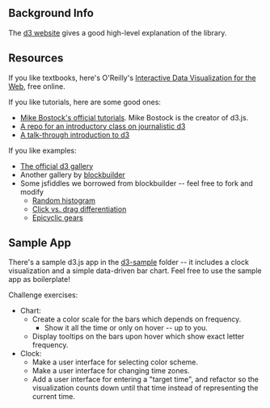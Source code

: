 ## Background Info
The [d3 website](https://d3js.org/) gives a good high-level explanation of the library.

## Resources
If you like textbooks, here's O'Reilly's [Interactive Data Visualization for the Web](http://chimera.labs.oreilly.com/books/1230000000345/index.html), free online.

If you like tutorials, here are some good ones:
- [Mike Bostock's official tutorials](https://github.com/mbostock/d3/wiki/). Mike Bostock is the creator of d3.js.
- [A repo for an introductory class on journalistic d3](https://github.com/arnicas/interactive-vis-course/)
- [A talk-through introduction to d3](https://square.github.io/intro-to-d3/)

If you like examples:
- [The official d3 gallery](https://github.com/mbostock/d3/wiki/Gallery)
- Another gallery by [blockbuilder](http://bl.ocks.org/)
- Some jsfiddles we borrowed from blockbuilder -- feel free to fork and modify
    + [Random histogram](https://jsfiddle.net/swalters4925/oL8dpgr8/1/)
    + [Click vs. drag differentiation](https://jsfiddle.net/swalters4925/64cx65a3/1/)
    + [Epicyclic gears](https://jsfiddle.net/swalters4925/4wdm8gp9/2/)

## Sample App
There's a sample d3.js app in the [d3-sample](d3-sample) folder -- it includes a clock visualization and a simple data-driven bar chart. Feel free to use the sample app as boilerplate!

Challenge exercises:
- Chart:
  - Create a color scale for the bars which depends on frequency.
    - Show it all the time or only on hover -- up to you.
  - Display tooltips on the bars upon hover which show exact letter frequency.
- Clock:
  - Make a user interface for selecting color scheme.
  - Make a user interface for changing time zones.
  - Add a user interface for entering a "target time", and refactor so the visualization counts down until that time instead of representing the current time.
